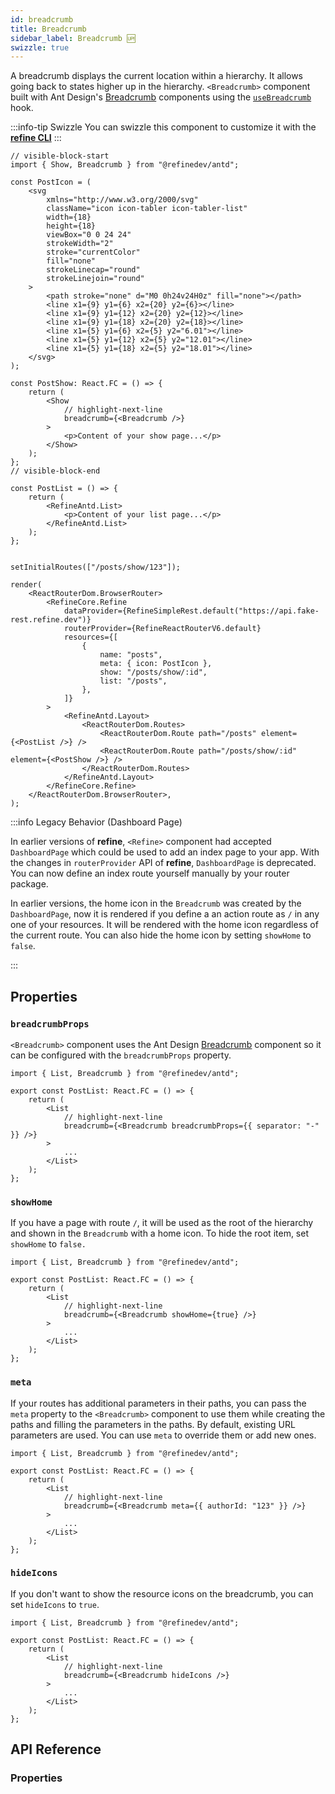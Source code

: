 ```yaml
---
id: breadcrumb
title: Breadcrumb
sidebar_label: Breadcrumb 🆙
swizzle: true
---
```


A breadcrumb displays the current location within a hierarchy. It allows going back to states higher up in the hierarchy. `<Breadcrumb>` component built with Ant Design's [Breadcrumb][antd-breadcrumb] components using the [`useBreadcrumb`](/api-reference/core/hooks/useBreadcrumb.md) hook.

:::info-tip Swizzle
You can swizzle this component to customize it with the [**refine CLI**](/docs/packages/documentation/cli)
:::

```tsx live url=http://localhost:3000/posts/show/123 previewHeight=280px disableScroll
// visible-block-start
import { Show, Breadcrumb } from "@refinedev/antd";

const PostIcon = (
    <svg
        xmlns="http://www.w3.org/2000/svg"
        className="icon icon-tabler icon-tabler-list"
        width={18}
        height={18}
        viewBox="0 0 24 24"
        strokeWidth="2"
        stroke="currentColor"
        fill="none"
        strokeLinecap="round"
        strokeLinejoin="round"
    >
        <path stroke="none" d="M0 0h24v24H0z" fill="none"></path>
        <line x1={9} y1={6} x2={20} y2={6}></line>
        <line x1={9} y1={12} x2={20} y2={12}></line>
        <line x1={9} y1={18} x2={20} y2={18}></line>
        <line x1={5} y1={6} x2={5} y2="6.01"></line>
        <line x1={5} y1={12} x2={5} y2="12.01"></line>
        <line x1={5} y1={18} x2={5} y2="18.01"></line>
    </svg>
);

const PostShow: React.FC = () => {
    return (
        <Show
            // highlight-next-line
            breadcrumb={<Breadcrumb />}
        >
            <p>Content of your show page...</p>
        </Show>
    );
};
// visible-block-end

const PostList = () => {
    return (
        <RefineAntd.List>
            <p>Content of your list page...</p>
        </RefineAntd.List>
    );
};


setInitialRoutes(["/posts/show/123"]);

render(
    <ReactRouterDom.BrowserRouter>
        <RefineCore.Refine
            dataProvider={RefineSimpleRest.default("https://api.fake-rest.refine.dev")}
            routerProvider={RefineReactRouterV6.default}
            resources={[
                {
                    name: "posts",
                    meta: { icon: PostIcon },
                    show: "/posts/show/:id",
                    list: "/posts",
                },
            ]}
        >
            <RefineAntd.Layout>
                <ReactRouterDom.Routes>
                    <ReactRouterDom.Route path="/posts" element={<PostList />} />
                    <ReactRouterDom.Route path="/posts/show/:id" element={<PostShow />} />
                </ReactRouterDom.Routes>
            </RefineAntd.Layout>
        </RefineCore.Refine>
    </ReactRouterDom.BrowserRouter>,
);
```

:::info Legacy Behavior (Dashboard Page)

In earlier versions of **refine**, `<Refine>` component had accepted `DashboardPage` which could be used to add an index page to your app. With the changes in `routerProvider` API of **refine**, `DashboardPage` is deprecated. You can now define an index route yourself manually by your router package.

In earlier versions, the home icon in the `Breadcrumb` was created by the `DashboardPage`, now it is rendered if you define a an action route as `/` in any one of your resources. It will be rendered with the home icon regardless of the current route. You can also hide the home icon by setting `showHome` to `false`.

:::

## Properties

### `breadcrumbProps`

`<Breadcrumb>` component uses the Ant Design [Breadcrumb][antd-breadcrumb] component so it can be configured with the `breadcrumbProps` property.

```tsx
import { List, Breadcrumb } from "@refinedev/antd";

export const PostList: React.FC = () => {
    return (
        <List
            // highlight-next-line
            breadcrumb={<Breadcrumb breadcrumbProps={{ separator: "-" }} />}
        >
            ...
        </List>
    );
};
```

### `showHome`

If you have a page with route `/`, it will be used as the root of the hierarchy and shown in the `Breadcrumb` with a home icon. To hide the root item, set `showHome` to `false.`

```tsx
import { List, Breadcrumb } from "@refinedev/antd";

export const PostList: React.FC = () => {
    return (
        <List
            // highlight-next-line
            breadcrumb={<Breadcrumb showHome={true} />}
        >
            ...
        </List>
    );
};
```

### `meta`

If your routes has additional parameters in their paths, you can pass the `meta` property to the `<Breadcrumb>` component to use them while creating the paths and filling the parameters in the paths. By default, existing URL parameters are used. You can use `meta` to override them or add new ones.

```tsx
import { List, Breadcrumb } from "@refinedev/antd";

export const PostList: React.FC = () => {
    return (
        <List
            // highlight-next-line
            breadcrumb={<Breadcrumb meta={{ authorId: "123" }} />}
        >
            ...
        </List>
    );
};
```

### `hideIcons`

If you don't want to show the resource icons on the breadcrumb, you can set `hideIcons` to `true`.

```tsx
import { List, Breadcrumb } from "@refinedev/antd";

export const PostList: React.FC = () => {
    return (
        <List
            // highlight-next-line
            breadcrumb={<Breadcrumb hideIcons />}
        >
            ...
        </List>
    );
};
```

## API Reference

### Properties

<PropsTable module="@refinedev/antd/Breadcrumb"
breadcrumbProps-type="[BreadcrumbProps](https://ant.design/components/breadcrumb/#API)"
breadcrumbProps-description="Passes properties for [`<Breadcrumb>`](https://ant.design/components/breadcrumb/#Breadcrumb)"
/>

[antd-breadcrumb]: https://ant.design/components/breadcrumb
[antd-breadcrumb-props]: https://ant.design/components/breadcrumb/#Breadcrumb
